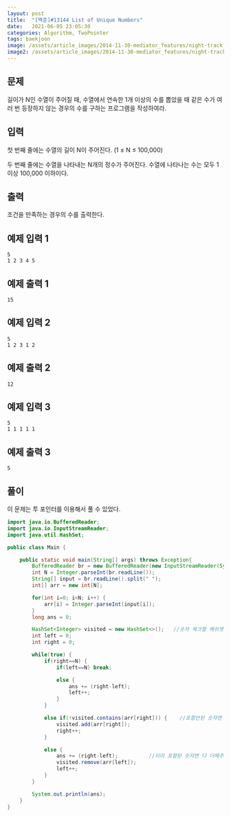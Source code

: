 ```yaml
---
layout: post
title:  "[백준]#13144 List of Unique Numbers"
date:   2021-06-05 23:05:30
categories: Algorithm, TwoPointer
tags: baekjoon
image: /assets/article_images/2014-11-30-mediator_features/night-track.JPG
image2: /assets/article_images/2014-11-30-mediator_features/night-track-mobile.JPG
---
```


문제
--------------------

길이가 N인 수열이 주어질 때, 수열에서 연속한 1개 이상의 수를 뽑았을 때 같은 수가 여러 번 등장하지 않는 경우의 수를 구하는 프로그램을 작성하여라.

입력
---------------------------

첫 번째 줄에는 수열의 길이 N이 주어진다. (1 ≤ N ≤ 100,000)

두 번째 줄에는 수열을 나타내는 N개의 정수가 주어진다. 수열에 나타나는 수는 모두 1 이상 100,000 이하이다.

출력
----------------

조건을 만족하는 경우의 수를 출력한다.

예제 입력 1 
----------------------

```
5
1 2 3 4 5
```

예제 출력 1 
------------------------

```
15
```

예제 입력 2
----------------------

```
5
1 2 3 1 2
```

예제 출력 2
------------------------

```
12
```

예제 입력 3
----------------------

```
5
1 1 1 1 1
```

예제 출력 3
------------------------

```
5
```

풀이
--------------------------

이 문제는 투 포인터를 이용해서 풀 수 있었다.

```java
import java.io.BufferedReader;
import java.io.InputStreamReader;
import java.util.HashSet;

public class Main {

    public static void main(String[] args) throws Exception{
        BufferedReader br = new BufferedReader(new InputStreamReader(System.in));
        int N = Integer.parseInt(br.readLine());
        String[] input = br.readLine().split(" ");
        int[] arr = new int[N];

        for(int i=0; i<N; i++) {
            arr[i] = Integer.parseInt(input[i]);
        }
        long ans = 0;

        HashSet<Integer> visited = new HashSet<>();   //숫자 체크할 해쉬셋
        int left = 0;
        int right = 0;

        while(true) {
            if(right==N) {
                if(left==N) break;

                else {
                    ans += (right-left);
                    left++;
                }
            }

            else if(!visited.contains(arr[right])) {    //포함안된 숫자면 포인터 늘림
                visited.add(arr[right]);
                right++;
            }

            else {
                ans += (right-left);          //이미 포함된 숫자면 다 더해주고 시작 idx 늘림
                visited.remove(arr[left]);
                left++;
            }
        }

        System.out.println(ans);
    }
}
```

